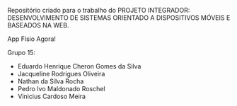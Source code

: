 Repositório criado para o trabalho do PROJETO INTEGRADOR: DESENVOLVIMENTO DE SISTEMAS ORIENTADO A DISPOSITIVOS MÓVEIS E BASEADOS NA WEB.

App Físio Agora!

Grupo 15: 
- Eduardo Henrique Cheron Gomes da Silva
- Jacqueline Rodrigues Oliveira
- Nathan da Silva Rocha
- Pedro Ivo Maldonado Roschel
- Vinicius Cardoso Meira
